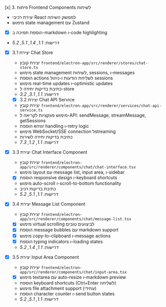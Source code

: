  [x] 3. פיתוח Frontend Components לשיחות
  - יצירת רכיבי React לממשק השיחה
  - מימוש state management עם Zustand
  - [x] הוספת תמיכה ב-markdown ו-code highlighting
  - _דרישות: 1.1, 1.4, 5.1, 5.2_

- [x] 3.1 יצירת Chat Store
  - יצירת קובץ `frontend/electron-app/src/renderer/stores/chat-store.ts`
  - מימוש state management לשיחות, sessions, ו-messages
  - הוספת actions לשליחת הודעות ו-ניהול sessions
  - מימוש real-time updates ו-optimistic updates
  - כתיבת בדיקות יחידה ל-store
  - _דרישות: 1.1, 3.1, 3.2_

  - [x] 3.2 יצירת Chat API Service
  - יצירת קובץ `frontend/electron-app/src/renderer/services/chat-api-service.ts`
  - מימוש פונקציות לקריאה ל-API: sendMessage, streamMessage, getSessions
  - הוספת error handling ו-retry logic
  - מימוש WebSocket/SSE connection לstreaming
  - כתיבת בדיקות יחידה לשירות
  - _דרישות: 1.1, 1.2, 7.3_

- [x] 3.3 יצירת Chat Interface Component
  - יצירת קובץ `frontend/electron-app/src/renderer/components/chat/chat-interface.tsx`
  - מימוש layout עם message list, input area, ו-sidebar
  - [x] הוספת responsive design ו-keyboard shortcuts
  - מימוש auto-scroll ו-scroll-to-bottom functionality
  - כתיבת בדיקות רכיב
  - _דרישות: 1.1, 5.1, 5.2_

- [x] 3.4 יצירת Message List Component
  - יצירת קובץ `frontend/electron-app/src/renderer/components/chat/message-list.tsx`
  - [x] מימוש virtual scrolling לביצועים טובים
  - [x] הוספת message bubbles עם markdown support
  - [x] מימוש copy-to-clipboard ו-message actions
  - [x] הוספת typing indicators ו-loading states
  - _דרישות: 1.1, 1.4, 5.2_

- [x] 3.5 יצירת Input Area Component
  - יצירת קובץ `frontend/electron-app/src/renderer/components/chat/input-area.tsx`
  - [x] מימוש textarea עם auto-resize ו-markdown preview
  - הוספת keyboard shortcuts (Ctrl+Enter לשליחה)
  - מימוש file attachment support (עתידי)
  - הוספת character counter ו-send button states
  - _דרישות: 1.1, 5.1, 5.2_
